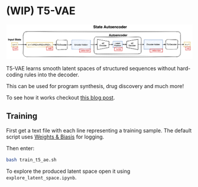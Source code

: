 # (WIP) T5-VAE

![Diagram of the a State Autoencoder](state_ae.png)

T5-VAE learns smooth latent spaces of structured sequences without hard-coding rules into the decoder.

This can be used for program synthesis, drug discovery and much more!

To see how it works checkout [this blog post]().

## Training

First get a text file with each line representing a training sample.
The default script uses [Weights & Biasis]() for logging.

Then enter:
```bash
bash train_t5_ae.sh
```

To explore the produced latent space open it using `explore_latent_space.ipynb`.
